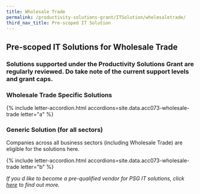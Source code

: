 ```yaml
---
title: Wholesale Trade
permalink: /productivity-solutions-grant/ITSolution/wholesaletrade/
third_nav_title: Pre-scoped IT Solution
---
```


## Pre-scoped IT Solutions for Wholesale Trade

### Solutions supported under the Productivity Solutions Grant are regularly reviewed. Do take note of the current support levels and grant caps.

### Wholesale Trade Specific Solutions
{% include letter-accordion.html accordions=site.data.acc073-wholesale-trade letter="a" %}

### Generic Solution (for all sectors)
Companies across all business sectors (including  Wholesale Trade) are eligible for the solutions here.

{% include letter-accordion.html accordions=site.data.acc073-wholesale-trade letter="b" %}

_If you d like to become a pre-qualified vendor for PSG IT solutions, click <a target='_blank' href='https://www.imda.gov.sg/icmvendors' >here</a> to find out more._
